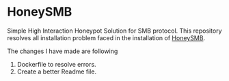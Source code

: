 # HoneySMB
Simple High Interaction Honeypot Solution for SMB protocol. This repository resolves all installation problem faced in the installation of [HoneySMB](https://github.com/nishitm/HoneySMB).

The changes I have made are following
1. Dockerfile to resolve errors.
2. Create a better Readme file.

